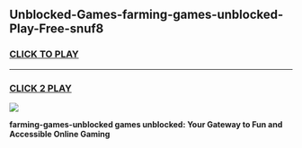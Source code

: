 
## Unblocked-Games-farming-games-unblocked-Play-Free-snuf8
<h3>
<a href="https://premium76.site?title=farming-games-unblocked&ref=20M">CLICK TO PLAY</a></h3>
<hr>

<h3>
<a href="https://premium76.site?title=farming-games-unblocked&ref=20M">CLICK 2 PLAY</a>
  
</h3>

<a href="https://premium76.site?title=farming-games-unblocked&ref=19M"><img src="https://clearcache.store/games.png"></a>


**farming-games-unblocked games unblocked: Your Gateway to Fun and Accessible Online Gaming**
